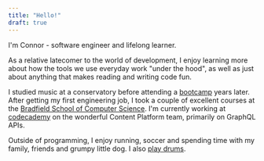 ```yaml
---
title: "Hello!"
draft: true
---
```


I'm Connor - software engineer and lifelong learner.

As a relative latecomer to the world of development, I enjoy learning more about how the tools we use everyday work "under the hood", as well as just about anything that makes reading and writing code fun.

I studied music at a conservatory before attending a [bootcamp](https://www.appacademy.io/) years later. After getting my first engineering job, I took a couple of excellent courses at the [Bradfield School of Computer Science](https://bradfieldcs.com/). I'm currently working at [codecademy](https://www.codecademy.com/) on the wonderful Content Platform team, primarily on GraphQL APIs.

Outside of programming, I enjoy running, soccer and spending time with my family, friends and grumpy little dog. I also [play drums](https://www.youtube.com/watch?v=K58JYXhb4YA&ab_channel=NPRMusic).
